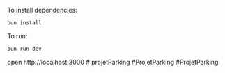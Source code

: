 To install dependencies:
```sh
bun install
```

To run:
```sh
bun run dev
```

open http://localhost:3000
#   p r o j e t P a r k i n g  
 # P r o j e t P a r k i n g  
 # P r o j e t P a r k i n g  
 